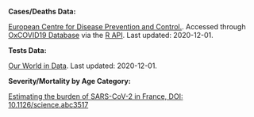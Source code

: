 
**Cases/Deaths Data:**

<a href="https://www.ecdc.europa.eu/" target="_blank">European Centre for Disease Prevention and Control.</a>. Accessed through <a href="https://covid19.eng.ox.ac.uk" target="_blank">OxCOVID19 Database</a> via the <a href="https://github.com/como-ph/oxcovid19" target="_blank"> R API</a>. Last updated: 2020-12-01.

**Tests Data:**

<a href="https://ourworldindata.org/coronavirus-testing" target="_blank">Our World in Data</a>. Last updated: 2020-12-01.


**Severity/Mortality by Age Category:**

<a href="https://science.sciencemag.org/content/sci/suppl/2020/05/12/science.abc3517.DC1/abc3517_Salje_SM_rev2.pdf" target="_blank">Estimating the burden of SARS-CoV-2 in France, DOI: 10.1126/science.abc3517</a>
